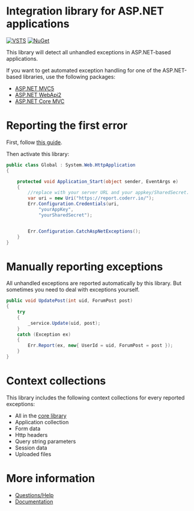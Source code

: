 Integration library for ASP.NET applications
============================================

[![VSTS](https://1tcompany.visualstudio.com/_apis/public/build/definitions/75570083-b1ef-4e78-88e2-5db4982f756c/14/badge)]() [![NuGet](https://img.shields.io/nuget/dt/codeRR.Client.AspNet.svg?style=flat-square)]()

This library will detect all unhandled exceptions in ASP.NET-based applications.

If you want to get automated exception handling for one of the ASP.NET-based libraries, use the following packages:

* [ASP.NET MVC5](https://github.com/coderrio/coderr.client.aspnet.mvc5)
* [ASP.NET WebApi2](https://github.com/coderrio/coderr.client.aspnet.webapi2)
* [ASP.NET Core MVC](https://www.nuget.org/coderrio/Coderr.Client.AspNetCore.Mvc/)

# Reporting the first error

First, follow [this guide](https://coderr.io/documentation/getting-started/).

Then activate this library:

```csharp
public class Global : System.Web.HttpApplication
{

	protected void Application_Start(object sender, EventArgs e)
	{
		//replace with your server URL and your appkey/SharedSecret.
		var uri = new Uri("https://report.coderr.io/");
		Err.Configuration.Credentials(uri,
			"yourAppKey",
			"yourSharedSecret");


		Err.Configuration.CatchAspNetExceptions();
	}
}
```

# Manually reporting exceptions

All unhandled exceptions are reported automatically by this library. 
But sometimes you need to deal with exceptions yourself. 

```csharp
public void UpdatePost(int uid, ForumPost post)
{
	try
	{
		_service.Update(uid, post);
	}
	catch (Exception ex)
	{
		Err.Report(ex, new{ UserId = uid, ForumPost = post });
	}
}
```


# Context collections

This library includes the following context collections for every reported exceptions:

* All in the [core library](https://github.com/coderrio/coderr.client)
* Application collection
* Form data
* Http headers
* Query string parameters
* Session data
* Uploaded files

# More information

* [Questions/Help](http://discuss.coderr.io)
* [Documentation](https://coderr.io/documentation/client/libraries/aspnet/)
